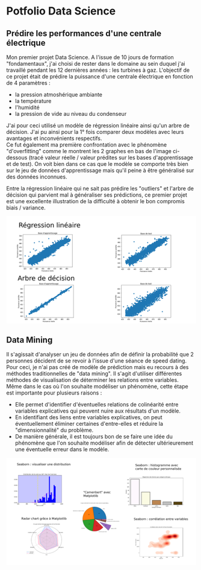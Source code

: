 # Potfolio Data Science

## Prédire les performances d'une centrale électrique
Mon premier projet Data Science. A l'issue de 10 jours de formation "fondamentaux", j'ai choisi de rester dans le domaine au sein duquel j'ai travaillé pendant les 12 dernières années : les turbines à gaz.
L'objectif de ce projet était de prédire la puissance d'une centrale électrique en fonction de 4 paramètres :  
- la pression atmoshérique ambiante
- la température
- l'humidité
- la pression de vide au niveau du condenseur

J'ai pour ceci utilisé un modèle de régression linéaire ainsi qu'un arbre de décision. J'ai pu ainsi pour la 1° fois comparer deux modèles avec leurs avantages et inconvénients respectifs.  
Ce fut également ma première confrontation avec le phénomène "d'overfitting" comme le montrent les 2 graphes en bas de l'image ci-dessous (tracé valeur réelle / valeur prédites sur les bases d'apprentissage et de test). On voit bien dans ce cas que le modèle se comporte très bien sur le jeu de données d'apprentissage mais qu'il peine à être généralisé sur des données inconnues.  

Entre la régression linéaire qui ne sait pas prédire les "outliers" et l'arbre de décision qui parvient mal à généraliser ses prédictions, ce premier projet est une excellente illustration de la difficulté à obtenir le bon compromis biais / variance.



 ![Graphiques de comparaison des modèles](./images/Projet_ML_centrale--01.png)
 
## Data Mining
Il s'agissait d'analyser un jeu de données afin de définir la probabilité que 2 personnes décident de se revoir à l'issue d'une séance de speed dating.  
Pour ceci, je n'ai pas créé de modèle de prédiction mais eu recours à des méthodes traditionnelles de "data mining". Il s'agit d'utiliser différentes méthodes de visualisation de déterminer les relations entre variables.  
Même dans le cas où l'on souhaite modéliser un phénomène, cette étape est importante pour plusieurs raisons :  
- Elle permet d'identifier d'éventuelles relations de colinéarité entre variables explicatives qui peuvent nuire aux résultats d'un modèle.
- En identifiant des liens entre variables explicatives, on peut éventuellement éliminer certaines d'entre-elles et réduire la "dimensionnalité" du problème.
- De manière générale, il est toujours bon de se faire une idée du phénomène que l'on souhaite modéliser afin de détecter ultérieurement une éventuelle erreur dans le modèle.

 ![Graphiques pour data mining](./images/Dataviz-speed_dating.png)
